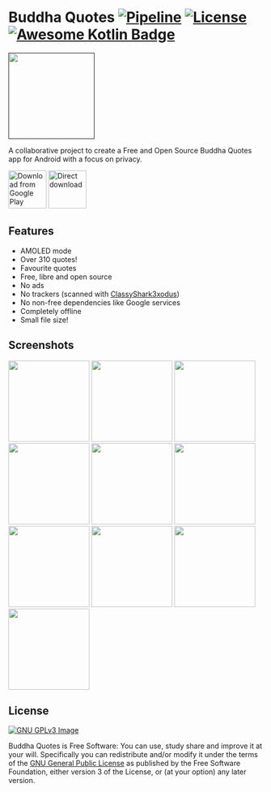 # Buddha Quotes [![Pipeline](https://gitlab.com/bandev/buddha-quotes/badges/master/pipeline.svg)](https://gitlab.com/bandev/buddha-quotes/-/pipelines) [![License](https://img.shields.io/badge/license-GPL--3.0%2B-informational)](https://gitlab.com/bandev/buddha-quotes/-/blob/master/LICENSE.md) [![Awesome Kotlin Badge](https://kotlin.link/awesome-kotlin.svg)](https://github.com/KotlinBy/awesome-kotlin)

[<img src="https://gitlab.com/bandev/buddha-quotes/-/raw/master/app/src/main/res/mipmap-xxxhdpi/ic_launcher_round.webp" 
      height="170">]()

A collaborative project to create a Free and Open Source Buddha Quotes app for Android with a focus on privacy.

[<img src="https://play.google.com/intl/en_us/badges/images/generic/en_badge_web_generic.png" 
      alt="Download from Google Play"
            height="75">](https://play.google.com/store/apps/details?id=org.bandev.buddhaquotes)
[<img src="https://raw.githubusercontent.com/LibreShift/red-moon/master/art/direct-apk-download.png"
      alt="Direct download"
            height="75">](https://gitlab.com/bandev/buddha-quotes/-/releases)

## Features

- AMOLED mode
- Over 310 quotes!
- Favourite quotes
- Free, libre and open source
- No ads
- No trackers (scanned with [ClassyShark3xodus](https://bitbucket.org/oF2pks/fdroid-classyshark3xodus/src/master/))
- No non-free dependencies like Google services
- Completely offline
- Small file size!

## Screenshots

[<img src="Screenshots/Screenshot_20200810-170430.jpg" width=160>](https://gitlab.com/bandev/buddha-quotes/-/raw/master/Screenshots/Screenshot_20200810-170430.jpg)
[<img src="Screenshots/Screenshot_20200810-170440.jpg" width=160>](https://gitlab.com/bandev/buddha-quotes/-/raw/master/Screenshots/Screenshot_20200810-170440.jpg)
[<img src="Screenshots/Screenshot_20200810-170445.jpg" width=160>](https://gitlab.com/bandev/buddha-quotes/-/raw/master/Screenshots/Screenshot_20200810-170445.jpg)
[<img src="Screenshots/Screenshot_20200810-170434.jpg" width=160>](https://gitlab.com/bandev/buddha-quotes/-/raw/master/Screenshots/Screenshot_20200810-170434.jpg)
[<img src="Screenshots/Screenshot_20200810-170454.jpg" width=160>](https://gitlab.com/bandev/buddha-quotes/-/raw/master/Screenshots/Screenshot_20200810-170454.jpg)
[<img src="Screenshots/Screenshot_20200810-170506.jpg" width=160>](https://gitlab.com/bandev/buddha-quotes/-/raw/master/Screenshots/Screenshot_20200810-170506.jpg)
[<img src="Screenshots/Screenshot_20200810-170511.jpg" width=160>](https://gitlab.com/bandev/buddha-quotes/-/raw/master/Screenshots/Screenshot_20200810-170511.jpg)
[<img src="Screenshots/Screenshot_20200810-170514.jpg" width=160>](https://gitlab.com/bandev/buddha-quotes/-/raw/master/Screenshots/Screenshot_20200810-170514.jpg)
[<img src="Screenshots/Screenshot_20200810-170501.jpg" width=160>](https://gitlab.com/bandev/buddha-quotes/-/raw/master/Screenshots/Screenshot_20200810-170501.jpg)
[<img src="Screenshots/Screenshot_20200810-170503.jpg" width=160>](https://gitlab.com/bandev/buddha-quotes/-/raw/master/Screenshots/Screenshot_20200810-170503.jpg)

## License
[![GNU GPLv3 Image](https://www.gnu.org/graphics/gplv3-127x51.png)](http://www.gnu.org/licenses/gpl-3.0.en.html)  

Buddha Quotes is Free Software: You can use, study share and improve it at your will. Specifically you can redistribute and/or modify it under the terms of the [GNU General Public License](https://www.gnu.org/licenses/gpl.html) as published by the Free Software Foundation, either version 3 of the License, or (at your option) any later version.  